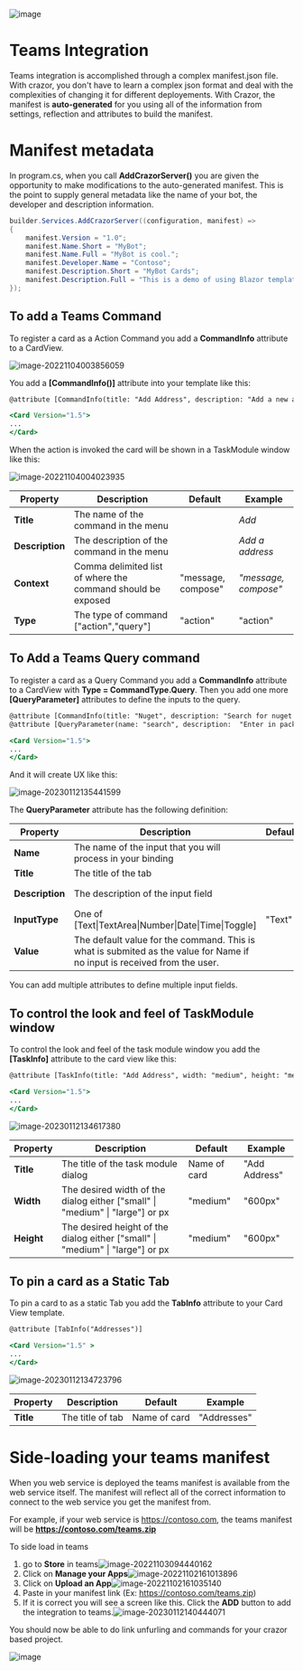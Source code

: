 

![image](https://user-images.githubusercontent.com/17789481/197238565-e3f895d0-6def-4d41-aba2-721d5432b1ef.png)

# Teams Integration

Teams integration is accomplished through a complex manifest.json file.  With crazor, you don't have to learn a complex json format and deal with the complexities of changing it for different deployements.  With Crazor, the manifest is **auto-generated** for you using all of the information from settings, reflection and attributes to build the manifest.

# Manifest metadata

In program.cs, when you call **AddCrazorServer()** you are given the opportunity to make modifications to the auto-generated manifest. This is the point to supply general metadata like the name of your bot, the developer and description information.

```c#
builder.Services.AddCrazorServer((configuration, manifest) =>
{
    manifest.Version = "1.0";
    manifest.Name.Short = "MyBot";
    manifest.Name.Full = "MyBot is cool.";
    manifest.Developer.Name = "Contoso";
    manifest.Description.Short = "MyBot Cards";
    manifest.Description.Full = "This is a demo of using Blazor templates for crazor apps.";
});
```



## To add a Teams Command

To register a card as a Action Command you add a **CommandInfo** attribute to a CardView.

![image-20221104003856059](assets/image-20221104003856059.png)

You add a **[CommandInfo()]** attribute into your template like this:

```asp
@attribute [CommandInfo(title: "Add Address", description: "Add a new address")]

<Card Version="1.5">
...
</Card>
```

When the action is invoked the card will be shown in a TaskModule window like this:

![image-20221104004023935](assets/image-20221104004023935.png)

| Property        | Description                                                 | Default            | Example              |
| --------------- | ----------------------------------------------------------- | ------------------ | -------------------- |
| **Title**       | The name of the command in the menu                         |                    | *Add*                |
| **Description** | The description of the command in the menu                  |                    | *Add a address*      |
| **Context**     | Comma delimited list of where the command should be exposed | "message, compose" | *"message, compose"* |
| **Type**        | The type of command ["action","query"]                      | "action"           | "action"             |

## To Add a Teams Query command

To register a card as a Query Command you add a **CommandInfo** attribute to a CardView with **Type = CommandType.Query**. Then you add one more **[QueryParameter]** attributes to define the inputs to the query.

```asp
@attribute [CommandInfo(title: "Nuget", description: "Search for nuget packages", Type = CommandType.Query)]
@attribute [QueryParameter(name: "search", description:  "Enter in package name you want", title: "Package")]

<Card Version="1.5">
...
</Card>
```

And it will create UX like this:

![image-20230112135441599](assets/image-20230112135441599.png)

The **QueryParameter** attribute has the following definition:

| Property        | Description                                                  | Default | Example                 |
| --------------- | ------------------------------------------------------------ | ------- | ----------------------- |
| **Name**        | The name of the input that you will process in  your binding |         | "packageName"           |
| **Title**       | The title of the tab                                         |         | "Nuget"                 |
| **Description** | The description of the input field                           |         | "Enter in package name" |
| **InputType**   | One of [Text\|TextArea\|Number\|Date\|Time\|Toggle]          | "Text"  | "Text"                  |
| **Value**       | The default value for the command. This is what is submited as the value for Name if no input is received from the user. |         |                         |

You can add multiple attributes to define multiple input fields. 

## To control the look and feel of TaskModule window

To control the look and feel of the task module window you add the **[TaskInfo]** attribute to the card view like this:

```asp
@attribute [TaskInfo(title: "Add Address", width: "medium", height: "medium")]

<Card Version="1.5">
...
</Card>
```

![image-20230112134617380](assets/image-20230112134617380.png)


| Property   | Description                                                  | Default      | Example       |
| ---------- | ------------------------------------------------------------ | ------------ | ------------- |
| **Title**  | The title of the task module dialog                          | Name of card | "Add Address" |
| **Width**  | The desired width of the dialog either ["small" \| "medium" \| "large"] or px | "medium"     | "600px"       |
| **Height** | The desired height of the dialog either ["small" \| "medium" \| "large"] or px | "medium"     | "600px"       |

## To pin a card as a Static Tab

To pin a card to as a static Tab you add the **TabInfo** attribute to your Card View template.

```asp
@attribute [TabInfo("Addresses")]

<Card Version="1.5" >
...
</Card>
```

![image-20230112134723796](assets/image-20230112134723796.png)

| Property  | Description      | Default      | Example     |
| --------- | ---------------- | ------------ | ----------- |
| **Title** | The title of tab | Name of card | "Addresses" |



# Side-loading your teams manifest

When you web service is deployed the teams manifest is available from the web service itself.  The manifest will reflect all of the correct information to connect to the web service you get the manifest from.

For example, if your web service is https://contoso.com, the teams manifest will  be **https://contoso.com/teams.zip** 

To side load in teams

1. go to **Store** in teams![image-20221103094440162](assets/image-20221103094440162.png)
2. Click on **Manage your Apps**![image-20221102161013896](assets/image-20221102161013896.png)
3. Click on **Upload an App**![image-20221102161035140](assets/image-20221102161035140.png)
4. Paste in your manifest link (Ex: https://contoso.com/teams.zip)
5. If it is correct you will see a screen like this.  Click the **ADD** button to add the integration to teams.![image-20230112140444071](assets/image-20230112140444071.png)

You should now be able to do link unfurling and commands for your crazor based project.



![image](https://user-images.githubusercontent.com/17789481/197365048-6a74c3d5-85cd-4c04-a07a-eef2a46e0ddf.png)
